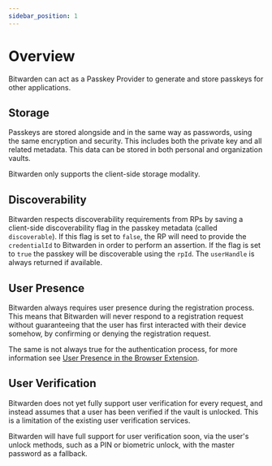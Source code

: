 ```yaml
---
sidebar_position: 1
---
```


# Overview

Bitwarden can act as a Passkey Provider to generate and store passkeys for other applications.

## Storage

Passkeys are stored alongside and in the same way as passwords, using the same encryption and
security. This includes both the private key and all related metadata. This data can be stored in
both personal and organization vaults.

Bitwarden only supports the client-side storage modality.

## Discoverability

Bitwarden respects discoverability requirements from RPs by saving a client-side discoverability
flag in the passkey metadata (called `discoverable`). If this flag is set to `false`, the RP will
need to provide the `credentialId` to Bitwarden in order to perform an assertion. If the flag is set
to `true` the passkey will be discoverable using the `rpId`. The `userHandle` is always returned if
available.

## User Presence

Bitwarden always requires user presence during the registration process. This means that Bitwarden
will never respond to a registration request without guaranteeing that the user has first interacted
with their device somehow, by confirming or denying the registration request.

The same is not always true for the authentication process, for more information see
[User Presence in the Browser Extension](browser-extension#user-presence).

## User Verification

Bitwarden does not yet fully support user verification for every request, and instead assumes that a
user has been verified if the vault is unlocked. This is a limitation of the existing user
verification services.

Bitwarden will have full support for user verification soon, via the user's unlock methods, such as
a PIN or biometric unlock, with the master password as a fallback.
